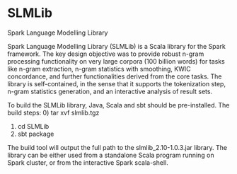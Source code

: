 # SLMLib
Spark Language Modelling Library

Spark Language Modelling Library (SLMLib) is a Scala library for the Spark framework. 
The key design objective was to provide robust n-gram processing functionality on very large corpora (100 billion words) for tasks like n-gram extraction, n-gram statistics with smoothing, KWIC concordance, and further functionalities
derived from the core tasks. The library is self-contained, in the sense that it supports the tokenization step, n-gram statistics generation, and an interactive analysis of result sets.


To build the SLMLib library, Java, Scala and sbt should be pre-installed.
The build steps:
0) tar xvf slmlib.tgz
1) cd SLMLib
2) sbt package

The build tool will output the full path to the slmlib_2.10-1.0.3.jar library.
The library can be either used from a standalone Scala program running on Spark cluster, or from the interactive Spark scala-shell.

